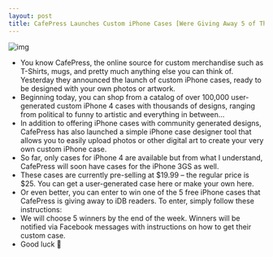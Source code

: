 ```yaml
---
layout: post
title: CafePress Launches Custom iPhone Cases [Were Giving Away 5 of Them]
---
```

![img](http://media.idownloadblog.com/wp-content/uploads/2010/11/CafePress-iPhone-Case-Giveaway.jpg)
* You know CafePress, the online source for custom merchandise such as T-Shirts, mugs, and pretty much anything else you can think of. Yesterday they announced the launch of custom iPhone cases, ready to be designed with your own photos or artwork.
* Beginning today, you can shop from a catalog of over 100,000 user-generated custom iPhone 4 cases with thousands of designs, ranging from political to funny to artistic and everything in between…
* In addition to offering iPhone cases with community generated designs, CafePress has also launched a simple iPhone case designer tool that allows you to easily upload photos or other digital art to create your very own custom iPhone case.
* So far, only cases for iPhone 4 are available but from what I understand, CafePress will soon have cases for the iPhone 3GS as well.
* These cases are currently pre-selling at $19.99 – the regular price is $25. You can get a user-generated case here or make your own here.
* Or even better, you can enter to win one of the 5 free iPhone cases that CafePress is giving away to iDB readers. To enter, simply follow these instructions:
* We will choose 5 winners by the end of the week. Winners will be notified via Facebook messages with instructions on how to get their custom case.
* Good luck 🙂

